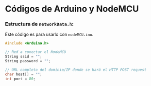 # Códigos de Arduino y NodeMCU

### Estructura de `networkData.h`:
Este código es para usarlo con `nodeMCU.ino`.
```c++
#include <Arduino.h>

// Red a conectar el NodeMCU
String ssid = "";
String password = "";

// URL completo del dominio/IP donde se hará el HTTP POST request
char host[] = "";
int port = 80;
```
